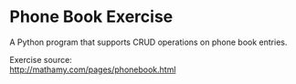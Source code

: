 # Phone Book Exercise
A Python program that supports CRUD operations on phone book entries.

Exercise source:  
http://mathamy.com/pages/phonebook.html